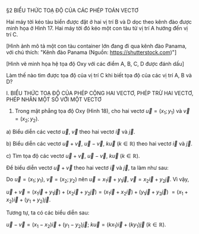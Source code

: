 §2 BIỂU THỨC TOẠ ĐỘ CỦA CÁC PHÉP TOÁN VECTƠ

Hai máy tời kéo tàu biển được đặt ở hai vị trí B và D dọc theo kênh đào được minh họa ở Hình 17. Hai máy tời đó kéo một con tàu từ vị trí A hướng đến vị trí C.

[Hình ảnh mô tả một con tàu container lớn đang đi qua kênh đào Panama, với chú thích: "Kênh đào Panama (Nguồn: https://shutterstock.com)"]

[Hình vẽ minh họa hệ tọa độ Oxy với các điểm A, B, C, D được đánh dấu]

Làm thế nào tìm được tọa độ của vị trí C khi biết tọa độ của các vị trí A, B và D?

I. BIỂU THỨC TOẠ ĐỘ CỦA PHÉP CỘNG HAI VECTƠ, PHÉP TRỪ HAI VECTƠ, PHÉP NHÂN MỘT SỐ VỚI MỘT VECTƠ

1. Trong mặt phẳng tọa độ Oxy (Hình 18), cho hai vectơ $\vec{u} = (x_1; y_1)$ và $\vec{v} = (x_2; y_2)$.

a) Biểu diễn các vectơ $\vec{u}$, $\vec{v}$ theo hai vectơ $\vec{i}$ và $\vec{j}$.

b) Biểu diễn các vectơ $\vec{u} + \vec{v}$, $\vec{u} - \vec{v}$, $k\vec{u}$ $(k \in \mathbb{R})$ theo hai vectơ $\vec{i}$ và $\vec{j}$.

c) Tìm tọa độ các vectơ $\vec{u} + \vec{v}$, $\vec{u} - \vec{v}$, $k\vec{u}$ $(k \in \mathbb{R})$.

Để biểu diễn vectơ $\vec{u} + \vec{v}$ theo hai vectơ $\vec{i}$ và $\vec{j}$, ta làm như sau:

Do $\vec{u} = (x_1; y_1)$, $\vec{v} = (x_2; y_2)$ nên $\vec{u} = x_1\vec{i} + y_1\vec{j}$, $\vec{v} = x_2\vec{i} + y_2\vec{j}$. Vì vậy,

$\vec{u} + \vec{v} = (x_1\vec{i} + y_1\vec{j}) + (x_2\vec{i} + y_2\vec{j}) = (x_1\vec{i} + x_2\vec{i}) + (y_1\vec{j} + y_2\vec{j})$
$= (x_1 + x_2)\vec{i} + (y_1 + y_2)\vec{j}$.

Tương tự, ta có các biểu diễn sau:

$\vec{u} - \vec{v} = (x_1 - x_2)\vec{i} + (y_1 - y_2)\vec{j}$; $k\vec{u} = (kx_1)\vec{i} + (ky_1)\vec{j}$ $(k \in \mathbb{R})$.